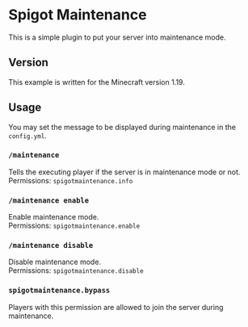# Spigot Maintenance
This is a simple plugin to put your server into maintenance mode.

## Version
This example is written for the Minecraft version 1.19.

## Usage

You may set the message to be displayed during maintenance in the ``config.yml``.

### ``/maintenance``
Tells the executing player if the server is in maintenance mode or not.  
Permissions: ``spigotmaintenance.info``

### ``/maintenance enable``
Enable maintenance mode.  
Permissions: ``spigotmaintenance.enable``

### ``/maintenance disable``
Disable maintenance mode.  
Permissions: ``spigotmaintenance.disable``

### ``spigotmaintenance.bypass``
Players with this permission are allowed to join the server during maintenance.
